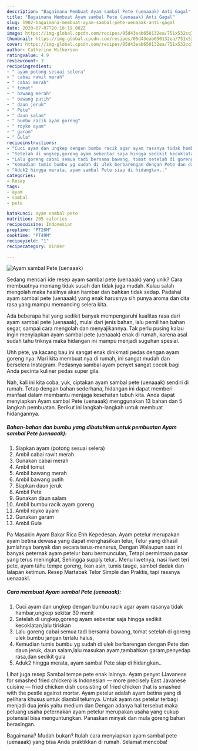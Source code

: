 ```yaml
---
description: "Bagaimana Membuat Ayam sambal Pete (uenaaak) Anti Gagal"
title: "Bagaimana Membuat Ayam sambal Pete (uenaaak) Anti Gagal"
slug: 1902-bagaimana-membuat-ayam-sambal-pete-uenaaak-anti-gagal
date: 2020-07-07T20:18:19.082Z
image: https://img-global.cpcdn.com/recipes/05d43eab650132ea/751x532cq70/ayam-sambal-pete-uenaaak-foto-resep-utama.jpg
thumbnail: https://img-global.cpcdn.com/recipes/05d43eab650132ea/751x532cq70/ayam-sambal-pete-uenaaak-foto-resep-utama.jpg
cover: https://img-global.cpcdn.com/recipes/05d43eab650132ea/751x532cq70/ayam-sambal-pete-uenaaak-foto-resep-utama.jpg
author: Catherine Wilkerson
ratingvalue: 4.9
reviewcount: 3
recipeingredient:
- " ayam potong sesuai selera"
- " cabai rawit merah"
- " cabai merah"
- " tomat"
- " bawang merah"
- " bawang putih"
- " daun jeruk"
- " Pete"
- " daun salam"
- " bumbu racik ayam goreng"
- " royko ayam"
- " garam"
- " Gula"
recipeinstructions:
- "Cuci ayam dan ungkep dengan bumbu racik agar ayam rasanya tidak hambar,ungkep sekitar 30 menit"
- "Setelah di ungkep,goreng ayam sebentar saja hingga sedikit kecoklatan,lalu tiriskan"
- "Lalu goreng cabai semua tadi bersama bawang, tomat setelah di goreng ulek bumbu jangan terlalu halus,"
- "Kemudian tumis bumbu yg sudah di ulek berbarengan dengan Pete dan daun jeruk, daun salam,lalu masukan ayam,tambahkan garam,penyedap rasa,dan sedikit gula"
- "Aduk2 hingga merata, ayam sambal Pete siap di hidangkan.."
categories:
- Resep
tags:
- ayam
- sambal
- pete

katakunci: ayam sambal pete 
nutrition: 205 calories
recipecuisine: Indonesian
preptime: "PT26M"
cooktime: "PT49M"
recipeyield: "1"
recipecategory: Dinner

---
```



![Ayam sambal Pete (uenaaak)](https://img-global.cpcdn.com/recipes/05d43eab650132ea/751x532cq70/ayam-sambal-pete-uenaaak-foto-resep-utama.jpg)

Sedang mencari ide resep ayam sambal pete (uenaaak) yang unik? Cara membuatnya memang tidak susah dan tidak juga mudah. Kalau salah mengolah maka hasilnya akan hambar dan bahkan tidak sedap. Padahal ayam sambal pete (uenaaak) yang enak harusnya sih punya aroma dan cita rasa yang mampu memancing selera kita.

Ada beberapa hal yang sedikit banyak mempengaruhi kualitas rasa dari ayam sambal pete (uenaaak), mulai dari jenis bahan, lalu pemilihan bahan segar, sampai cara mengolah dan menyajikannya. Tak perlu pusing kalau ingin menyiapkan ayam sambal pete (uenaaak) enak di rumah, karena asal sudah tahu triknya maka hidangan ini mampu menjadi suguhan spesial.

Uhh pete, ya kacang bau ini sangat enak dinikmati pedas dengan ayam goreng nya. Mari kita membuat nya di rumah, ini sangat mudah dan berselera Instagram. Pedasnya sambal ayam penyet sangat cocok bagi Anda pecinta kuliner pedas super gila.


Nah, kali ini kita coba, yuk, ciptakan ayam sambal pete (uenaaak) sendiri di rumah. Tetap dengan bahan sederhana, hidangan ini dapat memberi manfaat dalam membantu menjaga kesehatan tubuh kita. Anda dapat menyiapkan Ayam sambal Pete (uenaaak) menggunakan 13 bahan dan 5 langkah pembuatan. Berikut ini langkah-langkah untuk membuat hidangannya.

<!--inarticleads1-->

##### Bahan-bahan dan bumbu yang dibutuhkan untuk pembuatan Ayam sambal Pete (uenaaak):

1. Siapkan  ayam (potong sesuai selera)
1. Ambil  cabai rawit merah
1. Gunakan  cabai merah
1. Ambil  tomat
1. Ambil  bawang merah
1. Ambil  bawang putih
1. Siapkan  daun jeruk
1. Ambil  Pete
1. Gunakan  daun salam
1. Ambil  bumbu racik ayam goreng
1. Ambil  royko ayam
1. Gunakan  garam
1. Ambil  Gula


Pa Masakin Ayam Bakar Rica Ehh Kepedesan. Ayam petelur merupakan ayam betina dewasa yang dapat menghasilkan telur, Telur yang dihasil jumlahnya banyak dan secara terus-menerus, Dengan Walaupun saat ini banyak peternak ayam petelur baru bermunculan, Tetapi permintaan pasar yang terus meningkat, Sehingga supply telur.. Menu liwetnya, nasi liwet teri pete, ayam tahu tempe goreng, ikan asin, tumis tauge, sambel dadak dan lalapan ketimun. Resep Martabak Telor Simple dan Praktis, tapi rasanya uenaaak!. 

<!--inarticleads2-->

##### Cara membuat Ayam sambal Pete (uenaaak):

1. Cuci ayam dan ungkep dengan bumbu racik agar ayam rasanya tidak hambar,ungkep sekitar 30 menit
1. Setelah di ungkep,goreng ayam sebentar saja hingga sedikit kecoklatan,lalu tiriskan
1. Lalu goreng cabai semua tadi bersama bawang, tomat setelah di goreng ulek bumbu jangan terlalu halus,
1. Kemudian tumis bumbu yg sudah di ulek berbarengan dengan Pete dan daun jeruk, daun salam,lalu masukan ayam,tambahkan garam,penyedap rasa,dan sedikit gula
1. Aduk2 hingga merata, ayam sambal Pete siap di hidangkan..


Lihat juga resep Sambal tempe pete enak lainnya. Ayam penyet (Javanese for smashed fried chicken) is Indonesian — more precisely East Javanese cuisine — fried chicken dish consisting of fried chicken that is smashed with the pestle against mortar. Ayam petelur adalah ayam betina yang di pelihara khusus untuk diambil telurnya. Untuk ayam ras petelur terbagi menjadi dua jenis yaitu medium dan Dengan adanya hal tersebut maka peluang usaha peternakan ayam petelur merupakan usaha yang cukup potensial bisa menguntungkan. Panaskan minyak dan mula goreng bahan berasingan. 

Bagaimana? Mudah bukan? Itulah cara menyiapkan ayam sambal pete (uenaaak) yang bisa Anda praktikkan di rumah. Selamat mencoba!

